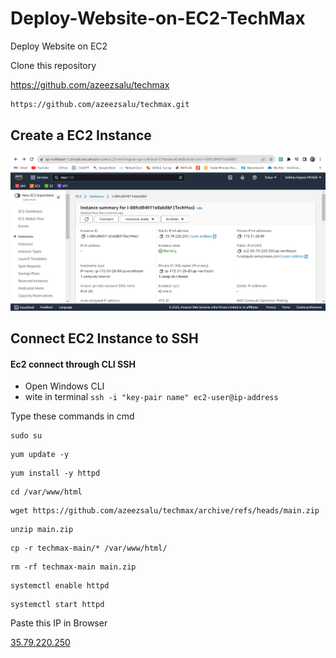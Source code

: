 # Deploy-Website-on-EC2-TechMax
Deploy Website on EC2

Clone this repository 

<a href="https://github.com/azeezsalu/techmax"> https://github.com/azeezsalu/techmax


```html
https://github.com/azeezsalu/techmax.git
```

## Create a EC2 Instance

<img src="https://github.com/vaibhavkapase1302/Deploy-Website-on-EC2-TechMax/blob/main/EC2%20Instance%20Launch.png"  alt="EC@ Instance Launch">


## Connect EC2 Instance to SSH

#### Ec2 connect through CLI SSH
* Open Windows CLI 
* wite in terminal ```ssh -i "key-pair name" ec2-user@ip-address```

Type these commands in cmd

```
sudo su
```

```
yum update -y
```

```
yum install -y httpd
```

```
cd /var/www/html
```

```
wget https://github.com/azeezsalu/techmax/archive/refs/heads/main.zip
```

```
unzip main.zip
```

```
cp -r techmax-main/* /var/www/html/
```

```
rm -rf techmax-main main.zip
```

```
systemctl enable httpd
```

```
systemctl start httpd
```

Paste this IP in Browser

<a href="35.79.220.250"> 35.79.220.250


